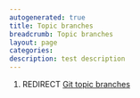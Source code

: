 ```yaml
---
autogenerated: true
title: Topic branches
breadcrumb: Topic branches
layout: page
categories: 
description: test description
---
```


1.  REDIRECT [Git topic branches](Git_topic_branches)
